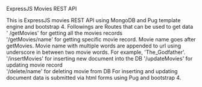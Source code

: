 ExpressJS Movies REST API  

This is ExpressJS movies REST API using MongoDB and Pug template engine and bootstrap 4. 
Followings are Routes that can be used to get data  
' /getMovies'  for getting all the movies records  
'/getMovies/name' for getting specific movie record. Movie name goes after getMovies. Movie name with multiple words are appended to url using underscore in between two movie words. For example, 'The_Godfather'. 
'/insertMovies' for inserting new document into the DB 
'/updateMovies' for updating movie record  
'/delete/name' for deleting movie from DB 
For inserting and updating document data is submitted via html forms using Pug and bootstrap 4.
